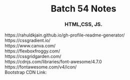 <h1 align="center">Batch 54 Notes</h1>
<h3 align="center">HTML,CSS, JS.</h3>
https://rahuldkjain.github.io/gh-profile-readme-generator/ <br>
https://cssgradient.io/ <br>
https://www.canva.com/ <br>
https://flexboxfroggy.com/ <br>
https://cssgridgarden.com/ <br>
https://cdnjs.com/libraries/font-awesome/4.7.0 <br>
https://fontawesome.com/v4/icon/ <br>
Bootstrap CDN Link: <link rel="stylesheet" href="https://cdn.jsdelivr.net/npm/bootstrap@4.6.2/dist/css/bootstrap.min.css" integrity="sha384-xOolHFLEh07PJGoPkLv1IbcEPTNtaed2xpHsD9ESMhqIYd0nLMwNLD69Npy4HI+N" crossorigin="anonymous"
